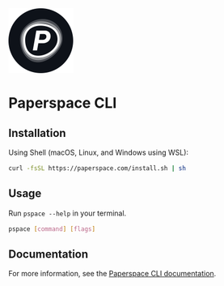 <img src=".assets/Paperspace.svg" width=128>

# Paperspace CLI

## Installation

Using Shell (macOS, Linux, and Windows using WSL):

```sh
curl -fsSL https://paperspace.com/install.sh | sh
```

## Usage

Run `pspace --help` in your terminal.

```sh
pspace [command] [flags]
```

## Documentation

For more information, see the
[Paperspace CLI documentation](https://docs-next.paperspace.com/cli/overview).
